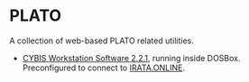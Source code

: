 # PLATO
A collection of web-based PLATO related utilities.

* [CYBIS Workstation Software 2.2.1](/PLATO/cws221/), running inside DOSBox. Preconfigured to connect to [IRATA.ONLINE](https://irata.online).
